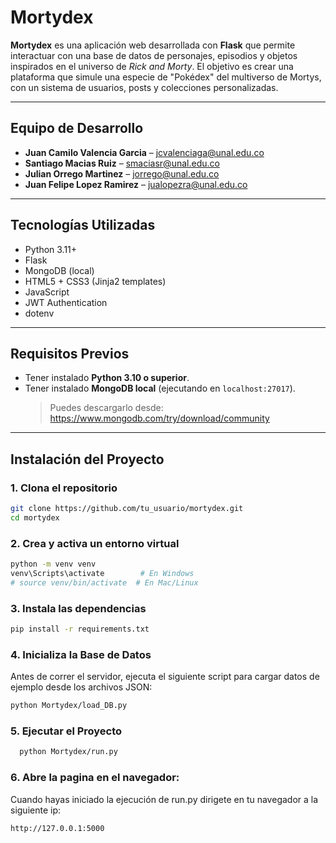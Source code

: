 # Mortydex

**Mortydex** es una aplicación web desarrollada con **Flask** que permite interactuar con una base de datos de personajes, episodios y objetos inspirados en el universo de _Rick and Morty_. El objetivo es crear una plataforma que simule una especie de "Pokédex" del multiverso de Mortys, con un sistema de usuarios, posts y colecciones personalizadas.

---

##  Equipo de Desarrollo

- **Juan Camilo Valencia Garcia** – [jcvalenciaga@unal.edu.co](mailto:jcvalenciaga@unal.edu.co)  
- **Santiago Macias Ruiz** – [smaciasr@unal.edu.co](mailto:smaciasr@unal.edu.co)  
- **Julian Orrego Martinez** – [jorrego@unal.edu.co](mailto:jorrego@unal.edu.co)  
- **Juan Felipe Lopez Ramirez** – [jualopezra@unal.edu.co](mailto:jualopezra@unal.edu.co)  

---

## Tecnologías Utilizadas

- Python 3.11+
- Flask
- MongoDB (local)
- HTML5 + CSS3 (Jinja2 templates)
- JavaScript
- JWT Authentication
- dotenv

---

## Requisitos Previos

- Tener instalado **Python 3.10 o superior**.
- Tener instalado **MongoDB local** (ejecutando en `localhost:27017`).
  > Puedes descargarlo desde: https://www.mongodb.com/try/download/community

---

## Instalación del Proyecto

### 1. Clona el repositorio

```bash
git clone https://github.com/tu_usuario/mortydex.git
cd mortydex
```


###  2. Crea y activa un entorno virtual
```bash
python -m venv venv
venv\Scripts\activate        # En Windows
# source venv/bin/activate  # En Mac/Linux
```
### 3. Instala las dependencias
```bash
pip install -r requirements.txt
```

### 4.  Inicializa la Base de Datos
Antes de correr el servidor, ejecuta el siguiente script para cargar datos de ejemplo desde los archivos JSON:
```bash
python Mortydex/load_DB.py
```

 ### 5. Ejecutar el Proyecto
 ```bash
   python Mortydex/run.py
```
 ### 6. Abre la pagina en el navegador:
 Cuando hayas iniciado la ejecución de run.py dirigete en tu navegador a la siguiente ip:

    http://127.0.0.1:5000